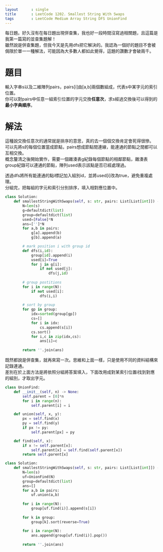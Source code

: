 ```yaml
--- 
layout      : single
title       : LeetCode 1202. Smallest String With Swaps
tags        : LeetCode Medium Array String DFS UnionFind
---
```

每日題。好久沒有在每日題出現併查集，我也好一段時間沒寫過相關題，且這篇是我第一篇寫的並查集題解！  
雖然說是併查集題，但我今天是先用dfs把它解決的。我認為一個好的題目不會被侷限於單一一種解法，可能因為大多數人都如此覺得，這題的讚數才會破兩千。 

# 題目
輸入字串s以及二維陣列pairs，pairs[i]由[a,b]兩個數組成，代表s中某字元的索引位置。  
你可以對pairs中任意一組索引位置的字元交換**任意次**，求s經過交換後可以得到的**最小字典順序**。

# 解法
這種說交換任意次的通常就是排序的意思，真的去一個個交換肯定會死得很慘。  
可以先將s的每個位置當成節點，pairs想成節點間連線，能連通的節點之間都可以互相交換。  
概念釐清之後開始實作，需要一個雜湊表g紀錄每個節點的相鄰節點，雜湊表group紀錄可以連通的節點，陣列used表示該點是否已經處理過。  

透過dfs將所有能連通的點i標記加入組別id，並將used[i]改為true，避免重複處理。  
分組完，把每組的字元和索引分別排序，填入相對應位置中。

```python
class Solution:
    def smallestStringWithSwaps(self, s: str, pairs: List[List[int]]) -> str:
        N=len(s)
        g=defaultdict(list)
        group=defaultdict(list)
        used=[False]*N
        ans=['']*N
        for a,b in pairs:
            g[a].append(b)
            g[b].append(a)

        # mark position i with group id
        def dfs(i,id):
            group[id].append(i)
            used[i]=True
            for j in g[i]:
                if not used[j]:
                    dfs(j,id)
                    
        # group postitions   
        for i in range(N):
            if not used[i]:
                dfs(i,i)
                
        # sort by group
        for gp in group:
            idx=sorted(group[gp])
            cs=[]
            for i in idx:
                cs.append(s[i])
            cs.sort()
            for i,c in zip(idx,cs):
                ans[i]=c
            
        return ''.join(ans)
```

既然都說是併查集，就再來寫一次。思維和上面一樣，只是使用不同的資料結構來記錄連通。  
差別在於上面方法是將依照分組將答案填入，下面改用成對某索引位置i找到對應的組別，才取出字元。

```python
class UnionFind:
    def __init__(self, n) -> None:
        self.parent = [0]*n
        for i in range(n):
            self.parent[i] = i

    def union(self, x, y):
        px = self.find(x)
        py = self.find(y)
        if px != py:
            self.parent[px] = py

    def find(self, x):
        if x != self.parent[x]:
            self.parent[x] = self.find(self.parent[x])
        return self.parent[x]

class Solution:
    def smallestStringWithSwaps(self, s: str, pairs: List[List[int]]) -> str:
        N=len(s)
        uf=UnionFind(N)
        group=defaultdict(list)
        ans=[]
        for a,b in pairs:
            uf.union(a,b)
            
        for i in range(N):
            group[uf.find(i)].append(s[i])
            
        for k in group:
            group[k].sort(reverse=True)
            
        for i in range(N):
            ans.append(group[uf.find(i)].pop())
            
        return ''.join(ans)
```